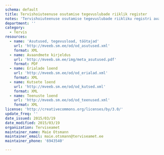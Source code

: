 ```yaml
---
schema: default
title: Tervishoiuteenuse osutamise tegevuslubade riiklik register
notes: 'Tervishoiuteenuse osutamise tegevuslubade riikliku registri avaandmete puhul on esitatud tervishoiuteenuseid osutavad asutused, nende tegevusload ja töötajad. Esitatud on ainult kehtivaid tegevuslube omavad asutused.'
department: ''
category:
  - Tervis
resources:
  - name: 'Asutused, tegevusload, töötajad'
    url: 'http://mveeb.sm.ee/od/od_asutused.xml'
    format: XML
  - name: Avaandmete kirjeldus
    url: 'http://mveeb.sm.ee/img/meta_asutused.pdf'
    format: PDF
  - name: Erialade loend
    url: 'http://mveeb.sm.ee/od/od_erialad.xml'
    format: XML
  - name: Kutsete loend
    url: 'http://mveeb.sm.ee/od/od_kutsed.xml'
    format: XML
  - name: Teenuste loend
    url: 'http://mveeb.sm.ee/od/od_teenused.xml'
    format: XML
license: 'http://creativecommons.org/licenses/by/3.0/'
update_freq: ''
date_issued: 2015/03/19
date_modified: 2015/03/19
organization: Terviseamet
maintainer_name: Maie Otsmann
maintainer_email: maie.otsmann@terviseamet.ee
maintainer_phone: '6943540'

---
```

